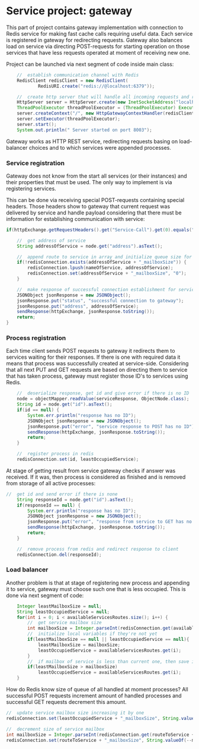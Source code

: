 # Service project: gateway

This part of project contains gateway implementation with connection to Redis service for making
fast cache calls requiring useful data. Each service is registered in gateway for redirecting
requests. Gateway also balances load on service via directing POST-requests for starting operation
on those services that have less requests operated at moment of receiving new one.

Project can be launched via next segment of code inside main class:

```java
    //  establish communication channel with Redis
    RedisClient redisClient = new RedisClient(
            RedisURI.create("redis://@localhost:6379"));

    //  create http server that will handle all incoming requests and responses
    HttpServer server = HttpServer.create(new InetSocketAddress("localhost", 8003), 0);
    ThreadPoolExecutor threadPoolExecutor = (ThreadPoolExecutor) Executors.newFixedThreadPool(4);
    server.createContext("/", new HttpGatewayContextHandler(redisClient.connect(), new HttpUtility()));
    server.setExecutor(threadPoolExecutor);
    server.start();
    System.out.println(" Server started on port 8003");
```

Gateway works as HTTP REST service, redirecting requests basing on load-balancer choices and
to which services were appended processes.

### Service registration

Gateway does not know from the start all services (or their instances) and their properties that
must be used. The only way to implement is via registering services.

This can be done via receiving special POST-requests containing special headers. Those headers show
to gateway that current request was delivered by service and handle payload considering that there
must be information for establishing communication with service:

```java
if(httpExchange.getRequestHeaders().get("Service-Call").get(0).equals("true")) {

    //  get address of service
    String addressOfService = node.get("address").asText();

    //  append route to service in array and initialize queue size for this service
    if(!redisConnection.exists(addressOfService + "_mailboxSize")) {
        redisConnection.lpush(nameOfService, addressOfService);
        redisConnection.set(addressOfService + "_mailboxSize", "0");
    }

    //  make response of successful connection establishment for service
    JSONObject jsonResponse = new JSONObject();
    jsonResponse.put("status", "successful connection to gateway");
    jsonResponse.put("address", addressOfService);
    sendResponse(httpExchange, jsonResponse.toString());
    return;
}
```

### Process registration

Each time client sends POST requests to gateway it redirects them to services waiting for their responses.
If there is one with required data it means that process was successfully created at service-side.
Considering that all next PUT and GET requests are based on directing them to service that has taken
process, gateway must register those ID's to services using Redis.

```java
    //  deserialize response, get id and give error if there is no ID
    node = objectMapper.readValue(serviceResponse, ObjectNode.class);
    String id = node.get("id").asText();
    if(id == null) {
        System.err.println("response has no ID");
        JSONObject jsonResponse = new JSONObject();
        jsonResponse.put("error", "service response to POST has no ID");
        sendResponse(httpExchange, jsonResponse.toString());
        return;
    }

    //  register process in redis
    redisConnection.set(id, leastOccupiedService);
```

At stage of getting result from service gateway checks if answer was received. If it was, then
process is considered as finished and is removed from storage of all active processes:

```java
//  get id and send error if there is none
    String responseId = node.get("id").asText();
    if(responseId == null) {
        System.err.println("response has no ID");
        JSONObject jsonResponse = new JSONObject();
        jsonResponse.put("error", "response from service to GET has no ID");
        sendResponse(httpExchange, jsonResponse.toString());
        return;
    }

    //  remove process from redis and redirect response to client
    redisConnection.del(responseId);
```

### Load balancer
Another problem is that at stage of registering new process and appending it to service, gateway
must choose such one that is less occupied. This is done via next segment of code:

```java
    Integer leastMailboxSize = null;
    String leastOccupiedService = null;
    for(int i = 0; i < availableServicesRoutes.size(); i++) {
        //  get service mailbox size
        int mailboxSize = Integer.parseInt(redisConnection.get(availableServicesRoutes.get(i) + "_mailboxSize"));
        //  initialize local variables if they're not yet
        if(leastMailboxSize == null || leastOccupiedService == null){
            leastMailboxSize = mailboxSize;
            leastOccupiedService = availableServicesRoutes.get(i);
        }
        //  if mailbox of service is less than current one, then save it
        if(leastMailboxSize > mailboxSize)
            leastOccupiedService = availableServicesRoutes.get(i);
    }
```

How do Redis know size of queue of all handled at moment processes? All successful POST requests
increment amount of handled processes and successful GET requests decrement this amount.

```java
//  update service mailbox size increasing it by one
redisConnection.set(leastOccupiedService + "_mailboxSize", String.valueOf(++leastMailboxSize));

//  decrement size of service mailbox
int mailboxSize = Integer.parseInt(redisConnection.get(routeToService + "_mailboxSize"));
redisConnection.set(routeToService + "_mailboxSize", String.valueOf(--mailboxSize));
```